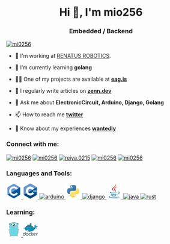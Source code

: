 <h1 align="center">Hi 👋, I'm mio256</h1>
<h3 align="center">Embedded / Backend</h3>

<p align="left"> <a href="https://twitter.com/mi0256" target="blank"><img src="https://img.shields.io/twitter/follow/mi0256?logo=twitter&style=for-the-badge" alt="mi0256" /></a> </p>

- 🔭 I'm working at [RENATUS ROBOTICS](https://www.renatus-robotics.com/).

- 🌱 I’m currently learning **golang**

- 👨‍💻 One of my projects are available at **[eag.is](https://eag.is/)**

- 📝 I regularly write articles on **[zenn.dev](https://zenn.dev/mi0256)**

- 💬 Ask me about **ElectronicCircuit, Arduino, Django, Golang**

- 📫 How to reach me **[twitter](https://twitter.com/mi0256)**

- 📄 Know about my experiences **[wantedly](https://www.wantedly.com/id/mi0256)**

<h3 align="left">Connect with me:</h3>
<p align="left">
<a href="https://twitter.com/mi0256" target="blank"><img align="center" src="https://raw.githubusercontent.com/rahuldkjain/github-profile-readme-generator/master/src/images/icons/Social/twitter.svg" alt="mi0256" height="30" width="40" /></a>
<a href="https://fb.com/mi0256" target="blank"><img align="center" src="https://raw.githubusercontent.com/rahuldkjain/github-profile-readme-generator/master/src/images/icons/Social/facebook.svg" alt="mi0256" height="30" width="40" /></a>
<a href="https://www.instagram.com/reiya.0215/" target="blank"><img align="center" src="https://raw.githubusercontent.com/rahuldkjain/github-profile-readme-generator/master/src/images/icons/Social/instagram.svg" alt="reiya.0215" height="30" width="40" /></a>
<a href="https://linkedin.com/in/mi0256" target="blank"><img align="center" src="https://raw.githubusercontent.com/rahuldkjain/github-profile-readme-generator/master/src/images/icons/Social/linked-in-alt.svg" alt="mi0256" height="30" width="40" /></a>
<a href="https://www.wantedly.com/id/mi0256" target="blank"><img align="center" src="https://d1dlw0u96vqtxd.cloudfront.net/images/shared/wantedly-w-logo-v2.png" alt="mi0256" height="30" width="40" /></a>
</p>

<h3 align="left">Languages and Tools:</h3>
<p align="left">
  <a href="https://www.cprogramming.com/" target="_blank" rel="noreferrer"> <img src="https://raw.githubusercontent.com/devicons/devicon/master/icons/c/c-original.svg" alt="c" width="40" height="40"/> </a>
  <a href="https://www.w3schools.com/cpp/" target="_blank" rel="noreferrer"> <img src="https://raw.githubusercontent.com/devicons/devicon/master/icons/cplusplus/cplusplus-original.svg" alt="cplusplus" width="40" height="40"/> </a>
  <a href="https://www.arduino.cc/" target="_blank" rel="noreferrer"> <img src="https://cdn.worldvectorlogo.com/logos/arduino-1.svg" alt="arduino" width="40" height="40"/> </a>
  <a href="https://www.python.org" target="_blank" rel="noreferrer"> <img src="https://raw.githubusercontent.com/devicons/devicon/master/icons/python/python-original.svg" alt="python" width="40" height="40"/> </a>
  <a href="https://www.djangoproject.com/" target="_blank" rel="noreferrer"> <img src="https://cdn.worldvectorlogo.com/logos/django.svg" alt="django" width="40" height="40"/> </a>
  <a href="https://www.java.com" target="_blank" rel="noreferrer"> <img src="https://raw.githubusercontent.com/devicons/devicon/master/icons/java/java-original.svg" alt="java" width="40" height="40"/> </a>
  <a href="https://soliditylang.org/" target="_blank" rel="noreferrer"> <img src="https://upload.wikimedia.org/wikipedia/commons/thumb/9/98/Solidity_logo.svg/386px-Solidity_logo.svg.png" alt="java" height="40"/> </a>
  <a href="https://www.rust-lang.org" target="_blank" rel="noreferrer"> <img src="https://prev.rust-lang.org/logos/rust-logo-128x128-blk.png" alt="rust" width="40" height="40"/> </a>
</p>

<h3 align="left">Learning:</h3>
<p align="left">
  <a href="https://golang.org" target="_blank" rel="noreferrer"> <img src="https://raw.githubusercontent.com/devicons/devicon/master/icons/go/go-original.svg" alt="go" width="40" height="40"/> </a>
  <a href="https://www.docker.com/" target="_blank" rel="noreferrer"> <img src="https://raw.githubusercontent.com/devicons/devicon/master/icons/docker/docker-original-wordmark.svg" alt="docker" width="40" height="40"/> </a>
</p>
